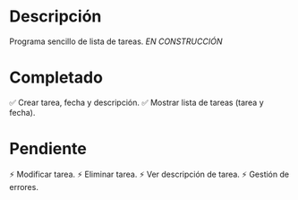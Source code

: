 # Descripción
Programa sencillo de lista de tareas. *EN CONSTRUCCIÓN*

# Completado
✅ Crear tarea, fecha y descripción.
✅ Mostrar lista de tareas (tarea y fecha).

# Pendiente
⚡ Modificar tarea.
⚡ Eliminar tarea.
⚡ Ver descripción de tarea.
⚡ Gestión de errores.
